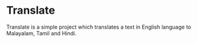 # Translate
Translate is a simple project which translates a text in English language to Malayalam, Tamil and Hindi.
